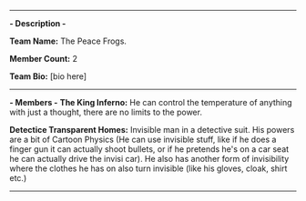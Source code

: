 -----

**- Description -**

**Team Name:** The Peace Frogs.

**Member Count:** 2

**Team Bio:**
\[bio here]

-----
**- Members -**
**The King Inferno:** He can control the temperature of anything with just a thought, there are no limits to the power.

**Detectice Transparent Homes:** Invisible man in a detective suit. His powers are a bit of Cartoon Physics (He can use invisible stuff, like if he does a finger gun it can actually shoot bullets, or if he pretends he's on a car seat he can actually drive the invisi car). He also has another form of invisibility where the clothes he has on also turn invisible (like his gloves, cloak, shirt etc.)

-----
